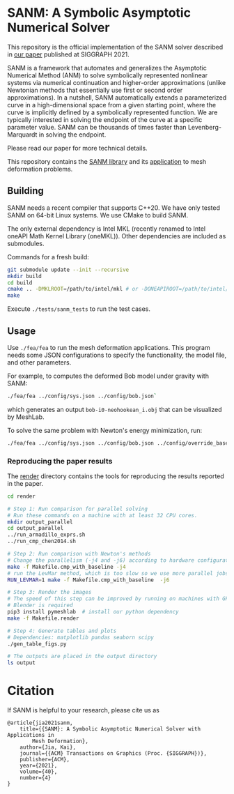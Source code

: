 # SANM: A Symbolic Asymptotic Numerical Solver

This repository is the official implementation of the SANM solver described in
[our paper](https://arxiv.org/abs/2105.08535) published at SIGGRAPH 2021.

SANM is a framework that automates and generalizes the Asymptotic Numerical
Method (ANM) to solve symbolically represented nonlinear systems via numerical
continuation and higher-order approximations (unlike Newtonian methods that
essentially use first or second order approximations). In a nutshell, SANM
automatically extends a parameterized curve in a high-dimensional space from a
given starting point, where the curve is implicitly defined by a symbolically
represented function. We are typically interested in solving the endpoint of the
curve at a specific parameter value. SANM can be thousands of times faster than
Levenberg-Marquardt in solving the endpoint.

Please read our paper for more technical details.

This repository contains the [SANM library](libsanm) and its [application](fea)
to mesh deformation problems.

## Building

SANM needs a recent compiler that supports C++20. We have only tested SANM on
64-bit Linux systems. We use CMake to build SANM.

The only external dependency is Intel MKL (recently renamed to Intel oneAPI Math
Kernel Library (oneMKL)). Other dependencies are included as submodules.

Commands for a fresh build:

```sh
git submodule update --init --recursive
mkdir build
cd build
cmake .. -DMKLROOT=/path/to/intel/mkl # or -DONEAPIROOT=/path/to/intel/oneapi
make
```

Execute `./tests/sanm_tests` to run the test cases.

## Usage

Use `./fea/fea` to run the mesh deformation applications. This program needs
some JSON configurations to specify the functionality, the model file, and other
parameters.

For example, to computes the deformed Bob model under gravity with SANM:
```sh
./fea/fea ../config/sys.json ../config/bob.json`
```
which generates an output `bob-i0-neohookean_i.obj` that can be visualized by
MeshLab.

To solve the same problem with Newton's energy minimization, run:
```sh
./fea/fea ../config/sys.json ../config/bob.json ../config/override_baseline_noproj.json
```

### Reproducing the paper results

The [render](render) directory contains the tools for reproducing the results
reported in the paper.

```sh
cd render

# Step 1: Run comparison for parallel solving
# Run these commands on a machine with at least 32 CPU cores.
mkdir output_parallel
cd output_parallel
../run_armadillo_exprs.sh
../run_cmp_chen2014.sh

# Step 2: Run comparison with Newton's methods
# Change the parallelism (-j4 and -j6) according to hardware configuration
make -f Makefile.cmp_with_baseline -j4
# run the LevMar method, which is too slow so we use more parallel jobs
RUN_LEVMAR=1 make -f Makefile.cmp_with_baseline  -j6

# Step 3: Render the images
# The speed of this step can be improved by running on machines with GPUs.
# Blender is required
pip3 install pymeshlab  # install our python dependency
make -f Makefile.render

# Step 4: Generate tables and plots
# Dependencies: matplotlib pandas seaborn scipy
./gen_table_figs.py

# The outputs are placed in the output directory
ls output
```

# Citation

If SANM is helpful to your research, please cite us as

```text
@article{jia2021sanm,
    title={{SANM}: A Symbolic Asymptotic Numerical Solver with Applications in
        Mesh Deformation},
    author={Jia, Kai},
    journal={{ACM} Transactions on Graphics (Proc. {SIGGRAPH})},
    publisher={ACM},
    year={2021},
    volume={40},
    number={4}
}
```
